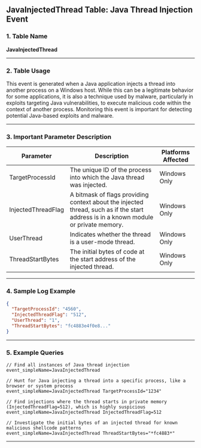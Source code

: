 ## JavaInjectedThread Table: Java Thread Injection Event

### 1. Table Name
**JavaInjectedThread**

---

### 2. Table Usage
This event is generated when a Java application injects a thread into another process on a Windows host. While this can be a legitimate behavior for some applications, it is also a technique used by malware, particularly in exploits targeting Java vulnerabilities, to execute malicious code within the context of another process. Monitoring this event is important for detecting potential Java-based exploits and malware.

---

### 3. Important Parameter Description

| Parameter | Description | Platforms Affected |
|---|---|---|
| TargetProcessId | The unique ID of the process into which the Java thread was injected. | Windows Only |
| InjectedThreadFlag | A bitmask of flags providing context about the injected thread, such as if the start address is in a known module or private memory. | Windows Only |
| UserThread | Indicates whether the thread is a user-mode thread. | Windows Only |
| ThreadStartBytes | The initial bytes of code at the start address of the injected thread. | Windows Only |

---

### 4. Sample Log Example

```json
{
  "TargetProcessId": "4560",
  "InjectedThreadFlag": "512",
  "UserThread": "1",
  "ThreadStartBytes": "fc4883e4f0e8..."
}
```
---

### 5. Example Queries
```xql
// Find all instances of Java thread injection
event_simpleName=JavaInjectedThread

// Hunt for Java injecting a thread into a specific process, like a browser or system process
event_simpleName=JavaInjectedThread TargetProcessId="1234"

// Find injections where the thread starts in private memory (InjectedThreadFlag=512), which is highly suspicious
event_simpleName=JavaInjectedThread InjectedThreadFlag=512

// Investigate the initial bytes of an injected thread for known malicious shellcode patterns
event_simpleName=JavaInjectedThread ThreadStartBytes="*fc4883*"
```
---